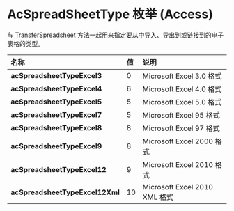 
# AcSpreadSheetType 枚举 (Access)

与 [TransferSpreadsheet](0349d8e0-9363-0eda-4efb-a73c9e643823.md) 方法一起用来指定要从中导入、导出到或链接到的电子表格的类型。



|**名称**|**值**|**说明**|
|:-----|:-----|:-----|
|**acSpreadsheetTypeExcel3**|0|Microsoft Excel 3.0 格式|
|**acSpreadsheetTypeExcel4**|6|Microsoft Excel 4.0 格式|
|**acSpreadsheetTypeExcel5**|5|Microsoft Excel 5.0 格式|
|**acSpreadsheetTypeExcel7**|5|Microsoft Excel 95 格式|
|**acSpreadsheetTypeExcel8**|8|Microsoft Excel 97 格式|
|**acSpreadsheetTypeExcel9**|8|Microsoft Excel 2000 格式|
|**acSpreadsheetTypeExcel12**|9|Microsoft Excel 2010 格式|
|**acSpreadsheetTypeExcel12Xml**|10|Microsoft Excel 2010 XML 格式|
